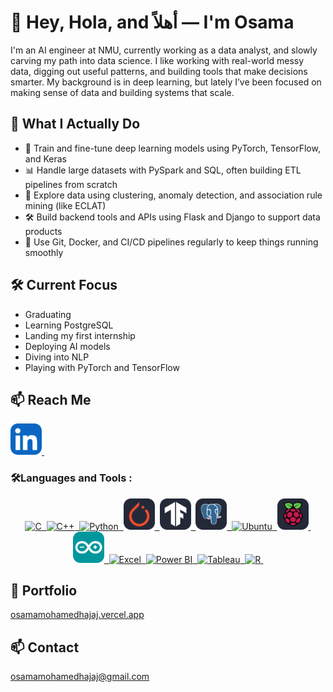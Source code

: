 # 👋 Hey, Hola, and أهلاً — I'm Osama

I'm an AI engineer at NMU, currently working as a data analyst, and slowly carving my path into data science. I like working with real-world messy data, digging out useful patterns, and building tools that make decisions smarter. My background is in deep learning, but lately I’ve been focused on making sense of data and building systems that scale.

## 🔧 What I Actually Do  
- 🧠 Train and fine-tune deep learning models using PyTorch, TensorFlow, and Keras  
- 📊 Handle large datasets with PySpark and SQL, often building ETL pipelines from scratch  
- 🧭 Explore data using clustering, anomaly detection, and association rule mining (like ECLAT)  
- 🛠️ Build backend tools and APIs using Flask and Django to support data products  
- 🧰 Use Git, Docker, and CI/CD pipelines regularly to keep things running smoothly  



## :hammer_and_wrench: Current Focus
- Graduating 
- Learning PostgreSQL 
- Landing my first internship 
- Deploying AI models
- Diving into NLP 
- Playing with PyTorch and TensorFlow 

## 📫 Reach Me
<div id="badges">
  <a href="https://www.linkedin.com/in/osama-mohamed-37b82328a/">
    <img src="https://github.com/tandpfun/skill-icons/blob/main/icons/LinkedIn.svg" alt="LinkedIn Badge"alt="CSS" width="50" height="50"/>&nbsp;
  </a>
</div>


### :hammer_and_wrench:Languages and Tools :
<div align="center">
  <a href="https://www.learn-c.org/">
    <img src="https://github.com/yurijserrano/Github-Profile-Readme-Logos/blob/master/programming%20languages/c.svg" alt="C" width="50" height="50"/>&nbsp;
  </a>
  <a href="https://www.learn-cpp.org/">
    <img src="https://github.com/yurijserrano/Github-Profile-Readme-Logos/blob/master/programming%20languages/c%2B%2B.svg" alt="C++" width="50" height="50"/>&nbsp;
  </a>  
  <a href="https://www.learnpython.org/">
    <img src="https://github.com/yurijserrano/Github-Profile-Readme-Logos/blob/master/programming%20languages/python.svg" alt="Python" width="50" height="50"/>&nbsp;
  </a>
  <a href="https://pytorch.org/">
    <img src="https://github.com/tandpfun/skill-icons/blob/main/icons/PyTorch-Dark.svg" alt="PyTorch" width="50" height="50"/>&nbsp;
  </a>
  <a href="https://www.tensorflow.org/">
    <img src="https://github.com/tandpfun/skill-icons/blob/main/icons/TensorFlow-Dark.svg" alt="TensorFlow" width="50" height="50"/>&nbsp;
  </a>
  <a href="https://www.postgresql.org/">
    <img src="https://github.com/tandpfun/skill-icons/blob/main/icons/PostgreSQL-Dark.svg" alt="PostgreSQL" width="50" height="50"/>&nbsp;
  </a>
  <a href="https://releases.ubuntu.com/18.04/">
    <img src="https://user-images.githubusercontent.com/25181517/186884153-99edc188-e4aa-4c84-91b0-e2df260ebc33.png" alt="Ubuntu" width="50" height="50"/>&nbsp;
  </a>          
  <a href="https://www.raspberrypi.org/learn/">
    <img src="https://github.com/tandpfun/skill-icons/blob/main/icons/RaspberryPi-Dark.svg" alt="Raspberry Pi" width="50" height="50"/>&nbsp;
  </a>
  <a href="https://docs.arduino.cc/learn/">
    <img src="https://github.com/tandpfun/skill-icons/blob/main/icons/Arduino.svg" alt="Arduino" width="50" height="50"/>&nbsp;
  </a>
<a href="https://support.microsoft.com/en-us/excel" target="_blank">
  <img src="https://upload.wikimedia.org/wikipedia/commons/3/34/Microsoft_Office_Excel_%282019%E2%80%93present%29.svg" alt="Excel" width="50" height="50"/>&nbsp;
</a>


<a href="https://learn.microsoft.com/en-us/power-bi/" target="_blank">
  <img src="https://uxwing.com/wp-content/themes/uxwing/download/brands-and-social-media/power-bi-icon.svg" alt="Power BI" width="50" height="50"/>&nbsp;
</a>

<a href="https://www.tableau.com/learn" target="_blank">
  <img src="https://www.svgrepo.com/download/354428/tableau-icon.svg" alt="Tableau" width="50" height="50"/>&nbsp;
</a>


<a href="https://www.r-project.org/" target="_blank">
  <img src="https://upload.wikimedia.org/wikipedia/commons/1/1b/R_logo.svg" alt="R" width="50" height="50"/>&nbsp;
</a>

</div>


## 📎 Portfolio
[osamamohamedhajaj.vercel.app](https://osamamohamedhajaj.vercel.app/)



## 📫 Contact
[osamamohamedhajaj@gmail.com](mailto:osamamohamedhajaj@gmail.com)





